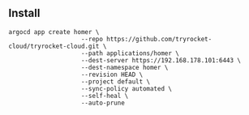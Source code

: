 ## Install

    argocd app create homer \
                        --repo https://github.com/tryrocket-cloud/tryrocket-cloud.git \
                        --path applications/homer \
                        --dest-server https://192.168.178.101:6443 \
                        --dest-namespace homer \
                        --revision HEAD \
                        --project default \
                        --sync-policy automated \
                        --self-heal \
                        --auto-prune
